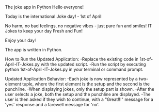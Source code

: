 The joke app in Python
Hello everyone!

Today is the international Joke day! - 1st of April

No harm, no bad feelings, no negative vibes - just pure fun and smiles! 
IT Jokes to keep your day Fresh and Fun! 

Enjoy your day!

The app is written in Python.

How to Run the Updated Application:
-Replace the existing code in 1st-of-April-IT-Jokes.py with the updated script.
-Run the script by executing python 1st-of-April-IT-Jokes.py in your terminal or command prompt.

Updated Application Behavior:
-Each joke is now represented by a two-element tuple, where the first element is the setup and the second is the punchline.
-When displaying jokes, only the setup part is shown.
-After the user selects a joke, both the setup and the punchline are displayed.
-The user is then asked if they wish to continue, with a "Great!!!" message for a 'yes' response and a farewell message for 'no'.
